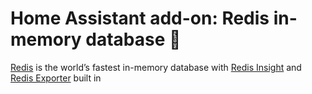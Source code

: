 # Home Assistant add-on: Redis in-memory database 📝

[Redis](https://redis.io) is the world’s fastest in-memory database with [Redis Insight](https://redis.io/insight) and [Redis Exporter](https://github.com/oliver006/redis_exporter) built in
